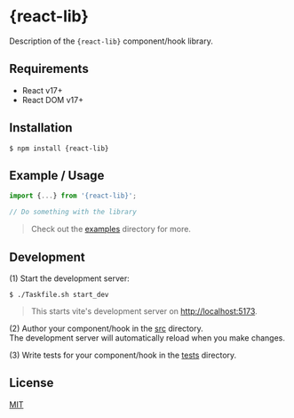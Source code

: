 # {react-lib}

Description of the `{react-lib}` component/hook library.

## Requirements
- React v17+
- React DOM v17+

## Installation

```shell
$ npm install {react-lib}
```

## Example / Usage

```js
import {...} from '{react-lib}';

// Do something with the library
```

> Check out the [examples](./examples) directory for more.

## Development

(1) Start the development server:

```shell
$ ./Taskfile.sh start_dev
```

> This starts vite's development server on
> [http://localhost:5173](http://localhost:5173). 

(2) Author your component/hook in the [src](./src) directory.<br>
The development server will automatically reload when you make changes.

(3) Write tests for your component/hook in the [tests](./tests) directory.

## License

[MIT](./LICENSE)